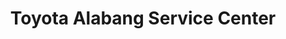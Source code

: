 ---
title: "Toyota Alabang Service Center"
url: /las-pinas/toyota-alabang-service-center/
shop: Autohaus
---
